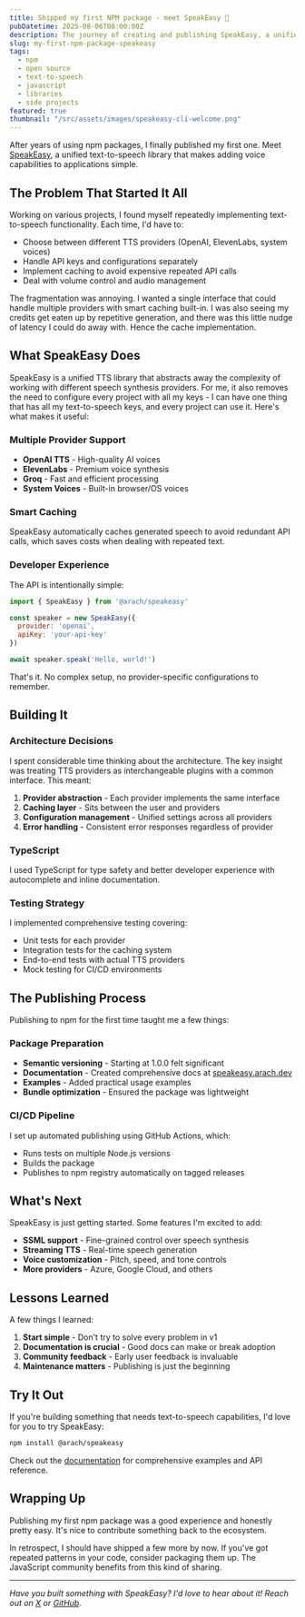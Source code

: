 ```yaml
---
title: Shipped my first NPM package - meet SpeakEasy 🎤
pubDatetime: 2025-08-06T08:00:00Z
description: The journey of creating and publishing SpeakEasy, a unified text-to-speech library with smart caching and multiple provider support.
slug: my-first-npm-package-speakeasy
tags:
  - npm
  - open source
  - text-to-speech
  - javascript
  - libraries
  - side projects
featured: true
thumbnail: "/src/assets/images/speakeasy-cli-welcome.png"
---
```


After years of using npm packages, I finally published my first one. Meet [SpeakEasy](https://speakeasy.arach.dev/), a unified text-to-speech library that makes adding voice capabilities to applications simple.

## The Problem That Started It All

Working on various projects, I found myself repeatedly implementing text-to-speech functionality. Each time, I'd have to:

- Choose between different TTS providers (OpenAI, ElevenLabs, system voices)
- Handle API keys and configurations separately  
- Implement caching to avoid expensive repeated API calls
- Deal with volume control and audio management

The fragmentation was annoying. I wanted a single interface that could handle multiple providers with smart caching built-in. I was also seeing my credits get eaten up by repetitive generation, and there was this little nudge of latency I could do away with. Hence the cache implementation.

## What SpeakEasy Does

SpeakEasy is a unified TTS library that abstracts away the complexity of working with different speech synthesis providers. For me, it also removes the need to configure every project with all my keys - I can have one thing that has all my text-to-speech keys, and every project can use it. Here's what makes it useful:

### Multiple Provider Support
- **OpenAI TTS** - High-quality AI voices
- **ElevenLabs** - Premium voice synthesis  
- **Groq** - Fast and efficient processing
- **System Voices** - Built-in browser/OS voices

### Smart Caching
SpeakEasy automatically caches generated speech to avoid redundant API calls, which saves costs when dealing with repeated text.

### Developer Experience
The API is intentionally simple:

```javascript
import { SpeakEasy } from '@arach/speakeasy'

const speaker = new SpeakEasy({
  provider: 'openai',
  apiKey: 'your-api-key'
})

await speaker.speak('Hello, world!')
```

That's it. No complex setup, no provider-specific configurations to remember.

## Building It

### Architecture Decisions
I spent considerable time thinking about the architecture. The key insight was treating TTS providers as interchangeable plugins with a common interface. This meant:

1. **Provider abstraction** - Each provider implements the same interface
2. **Caching layer** - Sits between the user and providers
3. **Configuration management** - Unified settings across all providers
4. **Error handling** - Consistent error responses regardless of provider

### TypeScript
I used TypeScript for type safety and better developer experience with autocomplete and inline documentation.

### Testing Strategy
I implemented comprehensive testing covering:
- Unit tests for each provider
- Integration tests for the caching system  
- End-to-end tests with actual TTS providers
- Mock testing for CI/CD environments

## The Publishing Process

Publishing to npm for the first time taught me a few things:

### Package Preparation
- **Semantic versioning** - Starting at 1.0.0 felt significant
- **Documentation** - Created comprehensive docs at [speakeasy.arach.dev](https://speakeasy.arach.dev/)
- **Examples** - Added practical usage examples
- **Bundle optimization** - Ensured the package was lightweight

### CI/CD Pipeline
I set up automated publishing using GitHub Actions, which:
- Runs tests on multiple Node.js versions
- Builds the package
- Publishes to npm registry automatically on tagged releases

## What's Next

SpeakEasy is just getting started. Some features I'm excited to add:

- **SSML support** - Fine-grained control over speech synthesis
- **Streaming TTS** - Real-time speech generation
- **Voice customization** - Pitch, speed, and tone controls
- **More providers** - Azure, Google Cloud, and others

## Lessons Learned

A few things I learned:

1. **Start simple** - Don't try to solve every problem in v1
2. **Documentation is crucial** - Good docs can make or break adoption
3. **Community feedback** - Early user feedback is invaluable
4. **Maintenance matters** - Publishing is just the beginning

## Try It Out

If you're building something that needs text-to-speech capabilities, I'd love for you to try SpeakEasy:

```bash
npm install @arach/speakeasy
```

Check out the [documentation](https://speakeasy.arach.dev/) for comprehensive examples and API reference.

## Wrapping Up

Publishing my first npm package was a good experience and honestly pretty easy. It's nice to contribute something back to the ecosystem.

In retrospect, I should have shipped a few more by now. If you've got repeated patterns in your code, consider packaging them up. The JavaScript community benefits from this kind of sharing.

---

*Have you built something with SpeakEasy? I'd love to hear about it! Reach out on [X](https://x.com/arach) or [GitHub](https://github.com/arach).*